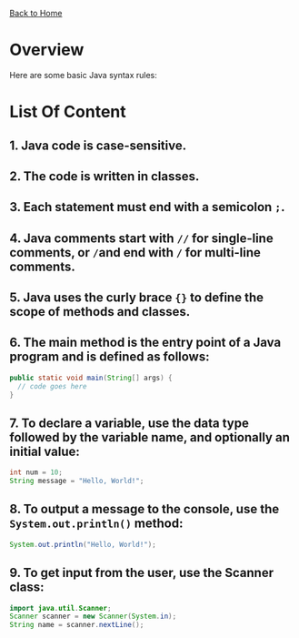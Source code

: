 [Back to Home](../README.md)

# Overview
Here are some basic Java syntax rules:

# List Of Content
## 1. Java code is case-sensitive.

## 2. The code is written in classes.

## 3. Each statement must end with a semicolon `;`.

## 4. Java comments start with `//` for single-line comments, or `/`and end with `/` for multi-line comments.

## 5. Java uses the curly brace `{}` to define the scope of methods and classes.

## 6. The main method is the entry point of a Java program and is defined as follows:
```java
public static void main(String[] args) {
  // code goes here
}
```

## 7. To declare a variable, use the data type followed by the variable name, and optionally an initial value:
```java
int num = 10;
String message = "Hello, World!";
```

## 8. To output a message to the console, use the `System.out.println()` method:
```java
System.out.println("Hello, World!");
```

## 9. To get input from the user, use the Scanner class:
```java
import java.util.Scanner;
Scanner scanner = new Scanner(System.in);
String name = scanner.nextLine();
```
